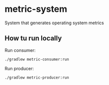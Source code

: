 # metric-system
System that generates operating system metrics

## How tu run locally
Run consumer:
``` 
./gradlew metric-consumer:run
```
Run producer:
``` 
./gradlew metric-producer:run
```